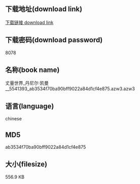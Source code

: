 ## 下载地址(download link)
[下载链接 download link](https://voluble-croquembouche-d321dc.netlify.app/?s=%E4%B8%88%E9%87%8F%E4%B8%96%E7%95%8C_%E4%B8%B9%E5%B0%BC%E5%B0%94%C2%B7%E5%87%AF%E6%9B%BC__5541393_ab3534f70ba90bff9022a84d1cf4e875.azw3)

## 下载密码(download password)
8078

## 名称(book name)
丈量世界_丹尼尔·凯曼__5541393_ab3534f70ba90bff9022a84d1cf4e875.azw3.azw3

## 语言(language)
chinese

## MD5
ab3534f70ba90bff9022a84d1cf4e875

## 大小(filesize)
556.9 KB
